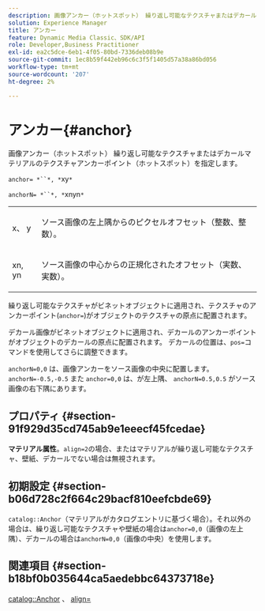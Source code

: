 ```yaml
---
description: 画像アンカー（ホットスポット） 繰り返し可能なテクスチャまたはデカールマテリアルのテクスチャアンカーポイント（ホットスポット）を指定します。
solution: Experience Manager
title: アンカー
feature: Dynamic Media Classic、SDK/API
role: Developer,Business Practitioner
exl-id: ea2c5dce-6eb1-4f05-80bd-7336deb08b9e
source-git-commit: 1ec8b59f442eb96c6c3f5f1405d57a38a86bd056
workflow-type: tm+mt
source-wordcount: '207'
ht-degree: 2%

---
```


# アンカー{#anchor}

画像アンカー（ホットスポット） 繰り返し可能なテクスチャまたはデカールマテリアルのテクスチャアンカーポイント（ホットスポット）を指定します。

`anchor= *``*, *`xy`*`

`anchorN= *``*, *`xnyn`*`

<table id="simpletable_1D8E91D8424A424787C4D20C9B040115"> 
 <tr class="strow"> 
  <td class="stentry"> <p><span class="varname"> x</span>、 <span class="varname"> y</span> </p></td> 
  <td class="stentry"> <p>ソース画像の左上隅からのピクセルオフセット（整数、整数）。 </p></td> 
 </tr> 
 <tr class="strow"> 
  <td class="stentry"> <p><span class="varname"> xn</span>,  <span class="varname"> yn</span> </p></td> 
  <td class="stentry"> <p>ソース画像の中心からの正規化されたオフセット（実数、実数）。 </p></td> 
 </tr> 
</table>

繰り返し可能なテクスチャがビネットオブジェクトに適用され、テクスチャのアンカーポイント(`anchor=`)がオブジェクトのテクスチャの原点に配置されます。

デカール画像がビネットオブジェクトに適用され、デカールのアンカーポイントがオブジェクトのデカールの原点に配置されます。 デカールの位置は、`pos=`コマンドを使用してさらに調整できます。

`anchorN=0,0` は、画像アンカーをソース画像の中央に配置します。`anchorN=-0.5,-0.5` また `anchor=0,0` は、が左上隅、 `anchorN=0.5,0.5` がソース画像の右下隅にあります。

## プロパティ {#section-91f929d35cd745ab9e1eeecf45fcedae}

**マテリアル属性**。`align=2`の場合、またはマテリアルが繰り返し可能なテクスチャ、壁紙、デカールでない場合は無視されます。

## 初期設定 {#section-b06d728c2f664c29bacf810eefcbde69}

`catalog::Anchor`（マテリアルがカタログエントリに基づく場合）。それ以外の場合は、繰り返し可能なテクスチャや壁紙の場合は`anchor=0,0`（画像の左上隅）、デカールの場合は`anchorN=0,0`（画像の中央）を使用します。

## 関連項目 {#section-b18bf0b035644ca5aedebbc64373718e}

[catalog::Anchor](../../../../../ir-api/material-cat/image-rendering-api-ref/c-ir-material-catalog/c-ir-material-data-reference/r-ir-cat-anchor.md#reference-d9b1d49db1fc440686f64b84453297ab) 、 [align=](../../../../../ir-api/http-protocol/image-rendering-api-ref/c-ir-http-protocol-ref/c-ir-http-protocol-command-reference/r-ir-align.md#reference-4d63baa522ce42f9b15167ba34c5c6a7)
